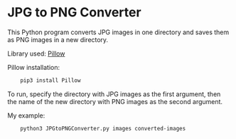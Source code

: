 # JPG to PNG Converter

This Python program converts JPG images in one directory and saves them as PNG images in a new directory.

Library used: [Pillow](https://pillow.readthedocs.io/en/stable/)

Pillow installation:

```bash
    pip3 install Pillow
```

To run, specify the directory with JPG images as the first argument, then the name of the new directory with PNG images as the second argument.

My example:

```bash
    python3 JPGtoPNGConverter.py images converted-images
```
